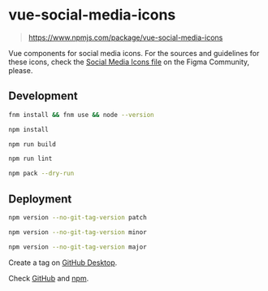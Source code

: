 # vue-social-media-icons

> https://www.npmjs.com/package/vue-social-media-icons

Vue components for social media icons. For the sources and guidelines for these icons, check the [Social Media Icons file](https://www.figma.com/community/file/1098022441810511046/Social-Media-Icons) on the Figma Community, please.

## Development

```bash
fnm install && fnm use && node --version
```

```bash
npm install
```

```bash
npm run build
```

```bash
npm run lint
```

```bash
npm pack --dry-run
```

## Deployment

```bash
npm version --no-git-tag-version patch
```

```bash
npm version --no-git-tag-version minor
```

```bash
npm version --no-git-tag-version major
```

Create a tag on [GitHub Desktop](https://github.blog/2020-05-12-create-and-push-tags-in-the-latest-github-desktop-2-5-release/).

Check [GitHub](https://github.com/joaopalmeiro/vue-social-media-icons/actions) and [npm](https://www.npmjs.com/package/vue-social-media-icons).
